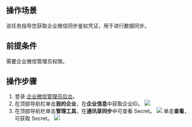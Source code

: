 ## 操作场景

该任务指导您获取企业微信同步鉴权凭证，用于进行数据同步。

## 前提条件

需要企业微信管理员权限。

## 操作步骤

1. 登录 [企业微信管理员后台](https://work.weixin.qq.com/wework_admin/frame)。
2. 在顶部导航栏单击**我的企业**，在**企业信息**中获取企业ID。
![](https://qcloudimg.tencent-cloud.cn/raw/a1795e89d09c85523007550ea065725e.png)
3. 在顶部导航栏单击**管理工具**，在**通讯录同步**中可查看 Secret。
![](https://qcloudimg.tencent-cloud.cn/raw/47a8b21d49d4d1cf8f6427060272ba8b.png)
单击**查看**，可获取 Secret。 
![](https://qcloudimg.tencent-cloud.cn/raw/41b6c092192a3bc0267802fdbaa5333e.png)